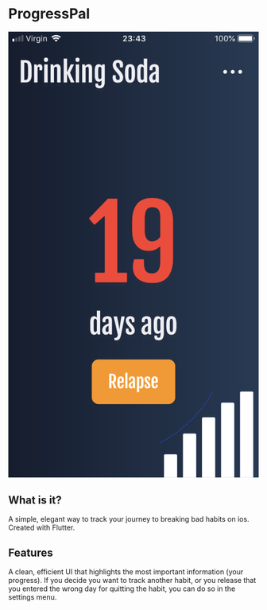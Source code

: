 # ProgressPal

![ProgressPal Image](/progress-pal.png)

## What is it?

A simple, elegant way to track your journey to breaking bad habits on ios. Created with Flutter.

## Features

A clean, efficient UI that highlights the most important information (your progress). If you decide you want to track another habit, or you release that you entered the wrong day for quitting the habit, you can do so in the settings menu.
